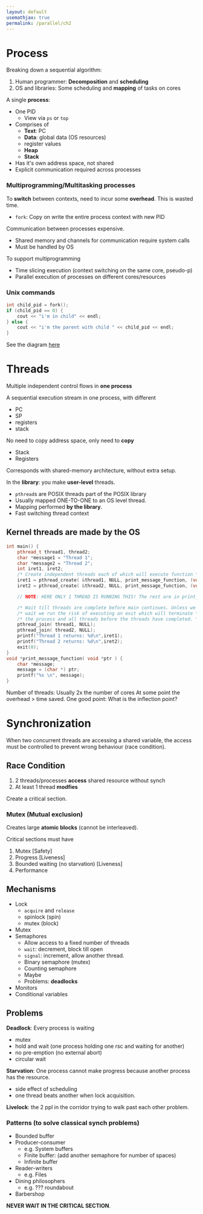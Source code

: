 ```yaml
---
layout: default
usemathjax: true
permalink: /parallel/ch2
---
```


# Process

Breaking down a sequential algorithm:

1. Human programmer: **Decomposition** and **scheduling**
2. OS and libraries: Some scheduling and **mapping** of tasks on cores

A single **process**:
- One PID
  - View via `ps` or `top`
- Comprises of
  - **Text**: PC
  - **Data**: global data (OS resources)
  - register values
  - **Heap**
  - **Stack**
- Has it's own address space, not shared
- Explicit communication required across processes

### Multiprogramming/Multitasking processes

To **switch** between contexts, need to incur some **overhead**.
This is wasted time.
- `fork`: Copy on write the entire process context with new PID

Communication between processes expensive.
- Shared memory and channels for communication require system calls
- Must be handled by OS

To support multiprogramming
- Time slicing execution (context switching on the same core, pseudo-p)
- Parallel execution of processes on different cores/resources

### Unix commands

```cpp
int child_pid = fork();
if (child_pid == 0) {
    cout << "i'm in child" << endl; 
} else {
    cout << "i'm the parent with child " << child_pid << endl;
}
```

See the diagram [here](/notes-blog/os/ch2#process-state-model)

# Threads

Multiple independent control flows in **one process**

A sequential execution stream in one process, with different
- PC
- SP
- registers
- stack

No need to copy address space, only need to **copy**
- Stack
- Registers

Corresponds with shared-memory architecture, without extra setup.

In the **library**: you make **user-level** threads.
- `pthread`s are POSIX threads part of the POSIX library
- Usually mapped ONE-TO-ONE to an OS level thread.
- Mapping performed **by the library**.
- Fast switching thread context

**Kernel** threads are made by the OS
- 

```cpp
int main() {
    pthread_t thread1, thread2;
    char *message1 = "Thread 1";
    char *message2 = "Thread 2";
    int iret1, iret2;
    /* Create independent threads each of which will execute function */
    iret1 = pthread_create( &thread1, NULL, print_message_function, (void*) message1);
    iret2 = pthread_create( &thread2, NULL, print_message_function, (void*) message2);

    // NOTE: HERE ONLY 1 THREAD IS RUNNING THIS! The rest are in print_msg_fn

    /* Wait till threads are complete before main continues. Unless we */
    /* wait we run the risk of executing an exit which will terminate */
    /* the process and all threads before the threads have completed. */
    pthread_join( thread1, NULL);
    pthread_join( thread2, NULL);
    printf("Thread 1 returns: %d\n",iret1);
    printf("Thread 2 returns: %d\n",iret2);
    exit(0);
}
void *print_message_function( void *ptr ) {
    char *message;
    message = (char *) ptr;
    printf("%s \n", message);
}
```

Number of threads: Usually 2x the number of cores
At some point the overhead > time saved.
One good point: What is the inflection point?

# Synchronization

When two concurrent threads are accessing a shared variable, 
the access must be controlled to prevent wrong behaviour 
(race condition).

## Race Condition
1. 2 threads/processes **access** shared resource  without synch
2. At least 1 thread **modfies**

Create a critical section.

### Mutex (Mutual exclusion)
Creates large **atomic blocks** (cannot be interleaved).

Critical sections must have

1. Mutex [Safety]
2. Progress [Liveness]
3. Bounded waiting (no starvation) [Liveness]
4. Performance

## Mechanisms
- Lock
  - `acquire` and `release`
  - spinlock (spin)
  - mutex (block)
- Mutex
- Semaphores
  - Allow access to a fixed number of threads
  - `wait`: decrement, block till open
  - `signal`: increment, allow another thread.
  - Binary semaphore (mutex)
  - Counting semaphore
  - Maybe
  - Problems: **deadlocks**
- Monitors
- Conditional variables

## Problems

**Deadlock**: Every process is waiting
- mutex
- hold and wait (one process  holding one rsc and waiting for another)
- no pre-emption (no external abort)
- circular wait

**Starvation**: One process cannot make progress because another process has the resource.
- side effect of scheduling
- one thread beats another when lock acquisition.

**Livelock**: the 2 ppl in the corridor trying to walk past each other problem.

### Patterns (to solve classical synch problems)
- Bounded buffer
- Producer-consumer
  - e.g. System buffers
  - Finite buffer: (add another semaphore for number of spaces)
  - Infinite buffer
- Reader-writers
  - e.g. Files
- Dining philosophers
  - e.g. ??? roundabout
- Barbershop

**NEVER WAIT IN THE CRITICAL SECTION**.